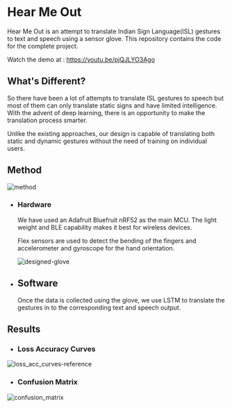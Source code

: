 # Hear Me Out
Hear Me Out is an attempt to translate Indian Sign Language(ISL) gestures to text and speech using a sensor glove. This repository contains the code for the complete project.

Watch the demo at : https://youtu.be/pjQJLYO3Ago

## What's Different?
So there have been a lot of attempts to translate ISL gestures to speech but most of them can only translate static signs and have limited intelligence. With the advent of deep learning, there is an opportunity to make the translation process smarter.

Unlike the existing approaches, our design is capable of translating both static and dynamic gestures without the need of training on individual users. 

## Method
![method](https://user-images.githubusercontent.com/15849927/67158758-b1ac2a80-f359-11e9-97b0-c14033502aed.png)
- ### Hardware
    We have used an Adafruit Bluefruit nRF52 as the main MCU. The light weight and BLE capability makes it best for wireless devices. 
    
    Flex sensors are used to detect the bending of the fingers and accelerometer and gyroscope for the hand orientation.

    ![designed-glove](https://user-images.githubusercontent.com/15849927/67158689-f97e8200-f358-11e9-86fd-b92323275008.jpeg)

- ## Software
    Once the data is collected using the glove, we use LSTM to translate the gestures in to the corresponding text and speech output.


## Results
- ### Loss Accuracy Curves
![loss_acc_curves-reference](https://user-images.githubusercontent.com/15849927/67158779-ea4c0400-f359-11e9-846c-5c79f176d34e.png)

- ### Confusion Matrix
![confusion_matrix](https://user-images.githubusercontent.com/15849927/67158780-ea4c0400-f359-11e9-890c-eff888113694.png)



